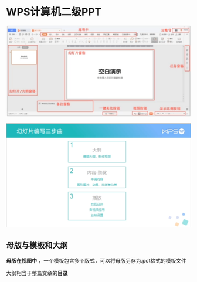 # WPS计算机二级PPT

![PPT页面布局](PPT.assets/image-20250317154603665.png)

![制作PPT的步骤](PPT.assets/image-20250317154755084.png)

## 母版与模板和大纲

**母版在视图中** ，一个模板包含多个版式，可以将母版另存为.pot格式的模板文件  

大纲相当于整篇文章的**目录**



